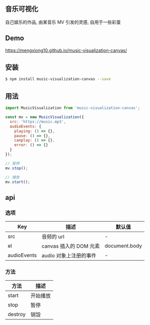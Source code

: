 ## 音乐可视化

自己娱乐的作品, 由某音乐 MV 引发的灵感, 自用于一些彩蛋

## Demo

<https://mengxiong10.github.io/music-visualization-canvas/>

## 安装

```bash
$ npm install music-visualization-canvas --save
```

## 用法

```js
import MusicVisualization from 'music-visualization-canvas';

const mv = new MusicVisualization({
  src: 'https://music.mp3',
  audioEvents: {
    playing: () => {},
    pause: () => {},
    canplay: () => {},
    error: () => {}
  }
});

// 暂停
mv.stop();

// 播放
mv.start();
```

## api

### 选项

| Key         | 描述                   | 默认值        |
| ----------- | ---------------------- | ------------- |
| src         | 音频的 url             | -             |
| el          | canvas 插入的 DOM 元素 | document.body |
| audioEvents | audio 对象上注册的事件 | -             |

### 方法

| 方法    | 描述     |
| ------- | -------- |
| start   | 开始播放 |
| stop    | 暂停     |
| destroy | 销毁     |
